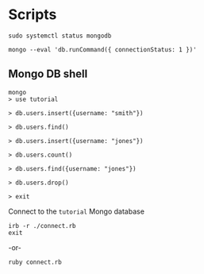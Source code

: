 # Scripts

```console
sudo systemctl status mongodb

mongo --eval 'db.runCommand({ connectionStatus: 1 })'

```

## Mongo DB shell
```console
mongo
> use tutorial

> db.users.insert({username: "smith"})

> db.users.find()

> db.users.insert({username: "jones"})

> db.users.count()

> db.users.find({username: "jones"})

> db.users.drop()

> exit
```

Connect to the `tutorial` Mongo database

```console
irb -r ./connect.rb
exit
```
-or-

```console
ruby connect.rb
```
